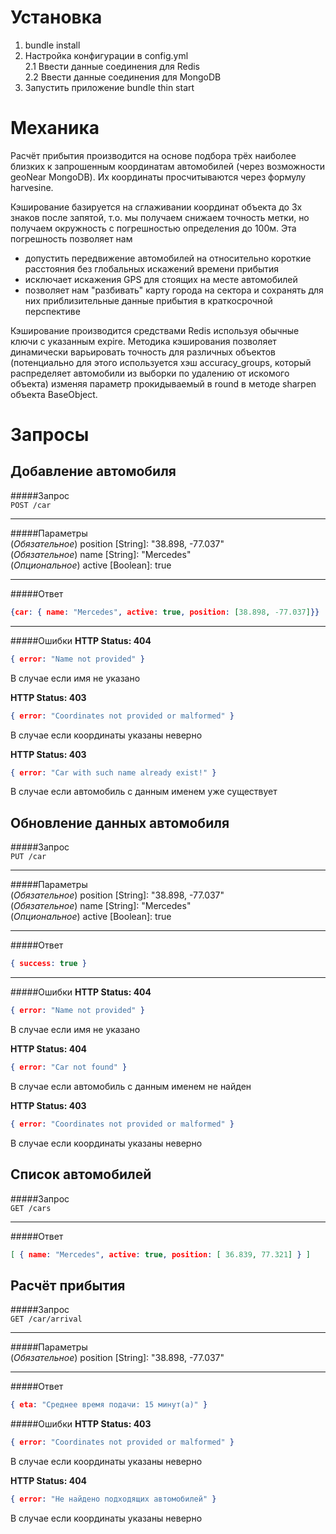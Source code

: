 # Установка
1. bundle install
2. Настройка конфигурации в config.yml  
2.1 Ввести данные соединения для Redis  
2.2 Ввести данные соединения для MongoDB
5. Запустить приложение bundle thin start

# Механика
Расчёт прибытия производится на основе подбора трёх наиболее близких к запрошенным координатам автомобилей (через возможности geoNear MongoDB). Их координаты просчитываются через формулу harvesine.

Кэширование базируется на сглаживании координат объекта до 3х знаков после запятой, т.о. мы получаем снижаем точность метки, но получаем окружность с погрешностью определения до 100м. Эта погрешность позволяет нам
* допустить передвижение автомобилей на относительно короткие расстояния без глобальных искажений времени прибытия
* исключает искажения GPS для стоящих на месте автомобилей
* позволяет нам "разбивать" карту города на сектора и сохранять для них  приблизительные данные прибытия в краткосрочной перспективе

Кэширование производится средствами Redis используя обычные ключи с указанным expire.
Методика кэширования позволяет динамически варьировать точность для различных объектов (потенциально для этого используется хэш accuracy_groups, который распределяет автомобили из выборки по удалению от искомого объекта) изменяя параметр прокидываемый в round в методе sharpen объекта BaseObject.
# Запросы
## Добавление автомобиля
#####Запрос  
`POST /car`  
___
#####Параметры  
(_Обязательное_) position [String]: "38.898, -77.037"  
(_Обязательное_) name [String]: "Mercedes"  
(_Опциональное_) active [Boolean]: true  
___
#####Ответ
```json
{car: { name: "Mercedes", active: true, position: [38.898, -77.037]}}
```
___
#####Ошибки
**HTTP Status: 404**
```json
{ error: "Name not provided" }
```
В случае если имя не указано

**HTTP Status: 403**
```json
{ error: "Coordinates not provided or malformed" }
```
В случае если координаты указаны неверно

**HTTP Status: 403**
```json
{ error: "Car with such name already exist!" }
```
В случае если автомобиль с данным именем уже существует

## Обновление данных автомобиля
#####Запрос  
`PUT /car`  
___
#####Параметры  
(_Обязательное_) position [String]: "38.898, -77.037"  
(_Обязательное_) name [String]: "Mercedes"  
(_Опциональное_) active [Boolean]: true  
___
#####Ответ
```json
{ success: true }
```
___
#####Ошибки
**HTTP Status: 404**
```json
{ error: "Name not provided" }
```
В случае если имя не указано

**HTTP Status: 404**
```json
{ error: "Car not found" }
```
В случае если автомобиль с данным именем не найден

**HTTP Status: 403**
```json
{ error: "Coordinates not provided or malformed" }
```
В случае если координаты указаны неверно

## Список автомобилей
#####Запрос  
`GET /cars`  
___
#####Ответ
```json
[ { name: "Mercedes", active: true, position: [ 36.839, 77.321] } ]
```

## Расчёт прибытия
#####Запрос  
`GET /car/arrival`  
___
#####Параметры  
(_Обязательное_) position [String]: "38.898, -77.037"  
___
#####Ответ
```json
{ eta: "Среднее время подачи: 15 минут(а)" }
```
#####Ошибки
**HTTP Status: 403**
```json
{ error: "Coordinates not provided or malformed" }
```
В случае если координаты указаны неверно

**HTTP Status: 404**
```json
{ error: "Не найдено подходящих автомобилей" }
```
В случае если координаты указаны неверно
